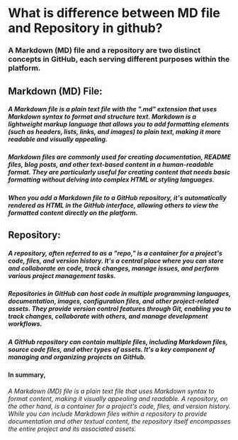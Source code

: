 # What is difference between MD file and Repository in github?

### A Markdown (MD) file and a repository are two distinct concepts in GitHub, each serving different purposes within the platform.

##    Markdown (MD) File:
#####        A Markdown file is a plain text file with the ".md" extension that uses Markdown syntax to format and structure text. Markdown is a lightweight markup language that allows you to add formatting elements (such as headers, lists, links, and images) to plain text, making it more readable and visually appealing.
#####        Markdown files are commonly used for creating documentation, README files, blog posts, and other text-based content in a human-readable format. They are particularly useful for creating content that needs basic formatting without delving into complex HTML or styling languages.
#####        When you add a Markdown file to a GitHub repository, it's automatically rendered as HTML in the GitHub interface, allowing others to view the formatted content directly on the platform.

##    Repository:
#####        A repository, often referred to as a "repo," is a container for a project's code, files, and version history. It's a central place where you can store and collaborate on code, track changes, manage issues, and perform various project management tasks.
#####        Repositories in GitHub can host code in multiple programming languages, documentation, images, configuration files, and other project-related assets. They provide version control features through Git, enabling you to track changes, collaborate with others, and manage development workflows.
#####        A GitHub repository can contain multiple files, including Markdown files, source code files, and other types of assets. It's a key component of managing and organizing projects on GitHub.

#### In summary, 
###### A Markdown (MD) file is a plain text file that uses Markdown syntax to format content, making it visually appealing and readable. A repository, on the other hand, is a container for a project's code, files, and version history. While you can include Markdown files within a repository to provide documentation and other textual content, the repository itself encompasses the entire project and its associated assets.
